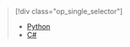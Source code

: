 > [!div class="op_single_selector"]
> * [Python](../articles/howto-connect-raspberry-pi-python.md)
> * [C#](../articles/howto-connect-raspberry-pi-csharp.md)